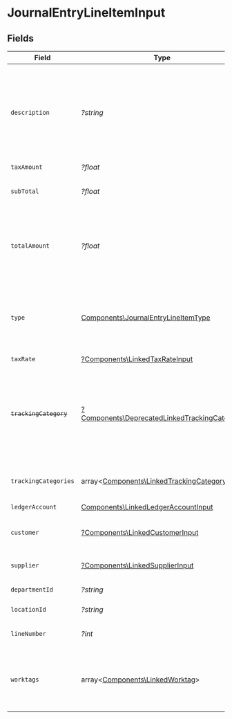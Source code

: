 # JournalEntryLineItemInput


## Fields

| Field                                                                                                                   | Type                                                                                                                    | Required                                                                                                                | Description                                                                                                             | Example                                                                                                                 |
| ----------------------------------------------------------------------------------------------------------------------- | ----------------------------------------------------------------------------------------------------------------------- | ----------------------------------------------------------------------------------------------------------------------- | ----------------------------------------------------------------------------------------------------------------------- | ----------------------------------------------------------------------------------------------------------------------- |
| `description`                                                                                                           | *?string*                                                                                                               | :heavy_minus_sign:                                                                                                      | User defined description                                                                                                | Model Y is a fully electric, mid-size SUV, with seating for up to seven, dual motor AWD and unparalleled protection.    |
| `taxAmount`                                                                                                             | *?float*                                                                                                                | :heavy_minus_sign:                                                                                                      | Tax amount                                                                                                              | 27500                                                                                                                   |
| `subTotal`                                                                                                              | *?float*                                                                                                                | :heavy_minus_sign:                                                                                                      | Sub-total amount, normally before tax.                                                                                  | 27500                                                                                                                   |
| `totalAmount`                                                                                                           | *?float*                                                                                                                | :heavy_minus_sign:                                                                                                      | Debit entries are considered positive, and credit entries are considered negative.                                      | 27500                                                                                                                   |
| `type`                                                                                                                  | [Components\JournalEntryLineItemType](../../Models/Components/JournalEntryLineItemType.md)                              | :heavy_check_mark:                                                                                                      | Debit entries are considered positive, and credit entries are considered negative.                                      | debit                                                                                                                   |
| `taxRate`                                                                                                               | [?Components\LinkedTaxRateInput](../../Models/Components/LinkedTaxRateInput.md)                                         | :heavy_minus_sign:                                                                                                      | N/A                                                                                                                     |                                                                                                                         |
| ~~`trackingCategory`~~                                                                                                  | [?Components\DeprecatedLinkedTrackingCategory](../../Models/Components/DeprecatedLinkedTrackingCategory.md)             | :heavy_minus_sign:                                                                                                      | : warning: ** DEPRECATED **: This will be removed in a future release, please migrate away from it as soon as possible. |                                                                                                                         |
| `trackingCategories`                                                                                                    | array<[Components\LinkedTrackingCategory](../../Models/Components/LinkedTrackingCategory.md)>                           | :heavy_minus_sign:                                                                                                      | A list of linked tracking categories.                                                                                   |                                                                                                                         |
| `ledgerAccount`                                                                                                         | [Components\LinkedLedgerAccountInput](../../Models/Components/LinkedLedgerAccountInput.md)                              | :heavy_check_mark:                                                                                                      | N/A                                                                                                                     |                                                                                                                         |
| `customer`                                                                                                              | [?Components\LinkedCustomerInput](../../Models/Components/LinkedCustomerInput.md)                                       | :heavy_minus_sign:                                                                                                      | The customer this entity is linked to.                                                                                  |                                                                                                                         |
| `supplier`                                                                                                              | [?Components\LinkedSupplierInput](../../Models/Components/LinkedSupplierInput.md)                                       | :heavy_minus_sign:                                                                                                      | The supplier this entity is linked to.                                                                                  |                                                                                                                         |
| `departmentId`                                                                                                          | *?string*                                                                                                               | :heavy_minus_sign:                                                                                                      | The ID of the department                                                                                                | 12345                                                                                                                   |
| `locationId`                                                                                                            | *?string*                                                                                                               | :heavy_minus_sign:                                                                                                      | The ID of the location                                                                                                  | 12345                                                                                                                   |
| `lineNumber`                                                                                                            | *?int*                                                                                                                  | :heavy_minus_sign:                                                                                                      | Line number of the resource                                                                                             | 1                                                                                                                       |
| `worktags`                                                                                                              | array<[Components\LinkedWorktag](../../Models/Components/LinkedWorktag.md)>                                             | :heavy_minus_sign:                                                                                                      | Worktags of the line item. This is currently only supported in Workday.                                                 |                                                                                                                         |
